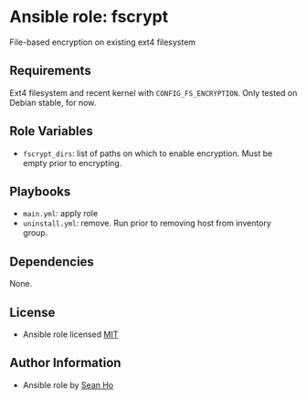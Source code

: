 # Ansible role: fscrypt
File-based encryption on existing ext4 filesystem

## Requirements
Ext4 filesystem and recent kernel with `CONFIG_FS_ENCRYPTION`.
Only tested on Debian stable, for now.

## Role Variables
+ `fscrypt_dirs`: list of paths on which to enable encryption.
  Must be empty prior to encrypting.

## Playbooks
+ `main.yml`: apply role
+ `uninstall.yml`: remove. Run prior to removing host from inventory group.

## Dependencies
None.

## License
+ Ansible role licensed [MIT](LICENSE)

## Author Information
+ Ansible role by [Sean Ho](https://github.com/ho-ansible/)
